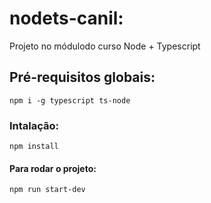 # nodets-canil:
Projeto no módulodo curso Node + Typescript

## Pré-requisitos globais:
`npm i -g typescript ts-node`

### Intalação:
`npm install`

#### Para rodar o projeto:
`npm run start-dev`